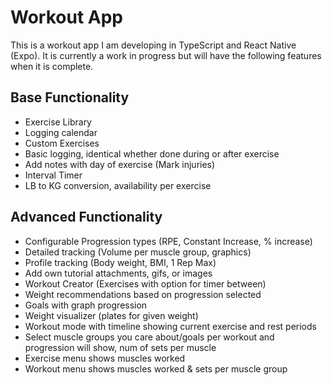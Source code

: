 # Workout App

This is a workout app I am developing in TypeScript and React Native (Expo). It is currently a work in progress but will have the following features when it is complete.

## Base Functionality

- Exercise Library
- Logging calendar
- Custom Exercises
- Basic logging, identical whether done during or after exercise
- Add notes with day of exercise (Mark injuries)
- Interval Timer
- LB to KG conversion, availability per exercise

## Advanced Functionality

- Configurable Progression types (RPE, Constant Increase, % increase)
- Detailed tracking (Volume per muscle group, graphics)
- Profile tracking (Body weight, BMI, 1 Rep Max)
- Add own tutorial attachments, gifs, or images
- Workout Creator (Exercises with option for timer between)
- Weight recommendations based on progression selected
- Goals with graph progression
- Weight visualizer (plates for given weight)
- Workout mode with timeline showing current exercise and rest periods
- Select muscle groups you care about/goals per workout and progression will show, num of sets per muscle
- Exercise menu shows muscles worked
- Workout menu shows muscles worked & sets per muscle group
